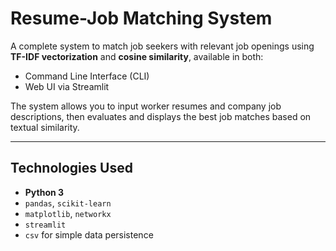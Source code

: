 #  Resume-Job Matching System

A complete system to match job seekers with relevant job openings using **TF-IDF vectorization** and **cosine similarity**, available in both:

-  Command Line Interface (CLI)
-  Web UI via Streamlit

The system allows you to input worker resumes and company job descriptions, then evaluates and displays the best job matches based on textual similarity.

---

##  Technologies Used

- **Python 3**
- `pandas`, `scikit-learn`
- `matplotlib`, `networkx`
- `streamlit`
- `csv` for simple data persistence

